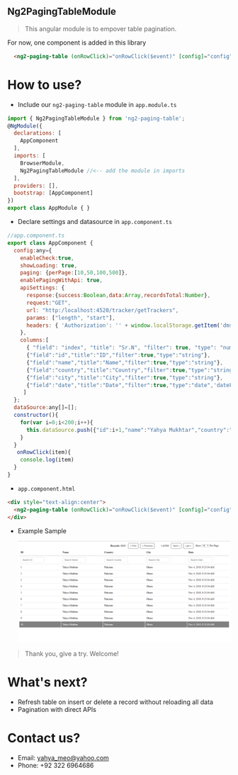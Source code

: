 ## Ng2PagingTableModule

> This angular module is to empover table pagination.

For now, one component is added in this library
```html
  <ng2-paging-table (onRowClick)="onRowClick($event)" [config]="config" [dataSource]="dataSource"></ng2-paging-table>
```

# How to use?

* Include our ```ng2-paging-table``` module in ```app.module.ts```
```javascript
import { Ng2PagingTableModule } from 'ng2-paging-table';
@NgModule({
  declarations: [
    AppComponent
  ],
  imports: [
    BrowserModule,
    Ng2PagingTableModule //<-- add the module in imports
  ],
  providers: [],
  bootstrap: [AppComponent]
})
export class AppModule { }
```
* Declare settings and datasource  in ```app.component.ts```
```javascript
//app.component.ts
export class AppComponent {
  config:any={
    enableCheck:true,
    showLoading: true,
    paging: {perPage:[10,50,100,500]},
    enablePagingWithApi: true,
    apiSettings: {
      response:{success:Boolean,data:Array,recordsTotal:Number},
      request:"GET",
      url: "http:/localhost:4520/tracker/getTrackers",
      params: ["length", "start"],
      headers: { 'Authorization': '' + window.localStorage.getItem('dmsw_userToken') }
    },
    columns:[
      { "field": "index", "title": "Sr.N", "filter": true, "type": "number" },
      {"field":"id","title":"ID","filter":true,"type":"string"},
      {"field":"name","title":"Name","filter":true,"type":"string"},
      {"field":"country","title":"Country","filter":true,"type":"string"},
      {"field":"city","title":"City","filter":true,"type":"string"},
      {"field":"date","title":"Date","filter":true,"type":"date",'dateFormat':'medium'}
     ]
  };
  dataSource:any[]=[];
  constructor(){
    for(var i=0;i<200;i++){
      this.dataSource.push({"id":i+1,"name":"Yahya Mukhtar","country":"Pakistan","city":"Lahore"})
    }
  }
   onRowClick(item){
    console.log(item)
  }
}
```
*  ```app.component.html```
```html
<div style="text-align:center">
  <ng2-paging-table (onRowClick)="onRowClick($event)" [config]="config" [dataSource]="dataSource"></ng2-paging-table>
</div>
```
* Example Sample  

    ![Rating component image](https://raw.githubusercontent.com/yahyameo/RequireTable/master/paging.png)
> Thank you, give a try. Welcome!
# What's next?
* Refresh table on insert or delete a record without reloading all data
* Pagination with direct APIs
# Contact us?
* Email: yahya_meo@yahoo.com 
* Phone: +92 322 6964686
